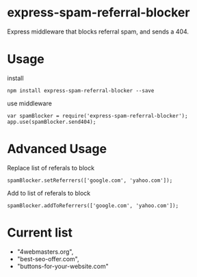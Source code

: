 # express-spam-referral-blocker
Express middleware that blocks referral spam, and sends a 404.


# Usage

  install
  
    npm install express-spam-referral-blocker --save
  
  use middleware
  
    var spamBlocker = require('express-spam-referral-blocker');
    app.use(spamBlocker.send404);


# Advanced Usage

  Replace list of referals to block

  	spamBlocker.setReferrers(['google.com', 'yahoo.com']);

  Add to list of referals to block

  	spamBlocker.addToReferrers(['google.com', 'yahoo.com']);


# Current list

  * "4webmasters.org",
  * "best-seo-offer.com",
  * "buttons-for-your-website.com"	
